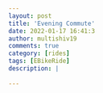 ```yaml
---
layout: post
title: 'Evening Commute'
date: 2022-01-17 16:41:3
author: multishiv19
comments: true
category: [rides]
tags: [EBikeRide]
description: |
    
---
```





<div width='100%' class='strava-embed-placeholder' data-embed-type='activity' data-embed-id='6536243156'></div>
<script src='https://strava-embeds.com/embed.js'></script>
